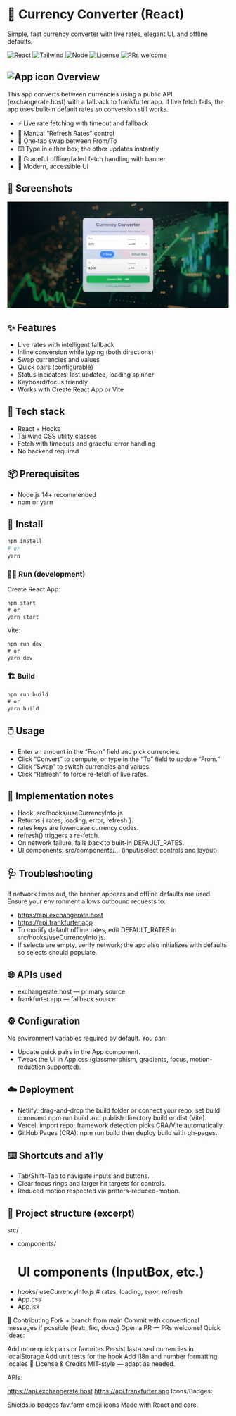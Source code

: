 # 💱 Currency Converter (React)

Simple, fast currency converter with live rates, elegant UI, and offline defaults.

<p align="left">
  <a href="https://react.dev" target="_blank">
    <img alt="React" src="https://img.shields.io/badge/React-18+-61DAFB?logo=react&logoColor=white" />
  </a>
  <a href="https://tailwindcss.com" target="_blank">
    <img alt="Tailwind" src="https://img.shields.io/badge/TailwindCSS-3+-38B2AC?logo=tailwindcss&logoColor=white" />
  </a>
  <img alt="Node" src="https://img.shields.io/badge/Node-%E2%89%A514-339933?logo=node.js&logoColor=white" />
  <a href="#license--credits">
    <img alt="License" src="https://img.shields.io/badge/License-MIT-000000.svg?logo=open-source-initiative&logoColor=white" />
  </a>
  <a href="#contributing">
    <img alt="PRs welcome" src="https://img.shields.io/badge/PRs-welcome-brightgreen.svg?logo=github" />
  </a>
  <!-- Replace with your repo slug to enable build status -->
  <!-- <a href="https://github.com/your-username/your-repo/actions">
    <img alt="CI" src="https://img.shields.io/github/actions/workflow/status/your-username/your-repo/ci.yml?label=build&logo=github" />
  </a> -->
  <!-- Replace with your live URL -->
  <!-- <a href="https://your-live-demo-url.example.com">
    <img alt="Live Demo" src="https://img.shields.io/badge/Live%20Demo-Visit-10B981?logo=netlify&logoColor=white" />
  </a> -->
</p>


## <img src="https://fav.farm/💱" alt="App icon" height="22" /> Overview

This app converts between currencies using a public API (exchangerate.host) with a fallback to frankfurter.app. If live fetch fails, the app uses built‑in default rates so conversion still works.

- ⚡ Live rate fetching with timeout and fallback
- 🔄 Manual “Refresh Rates” control
- 🔁 One‑tap swap between From/To
- ⌨️ Type in either box; the other updates instantly
- 🧯 Graceful offline/failed fetch handling with banner
- 🎨 Modern, accessible UI

## 📸 Screenshots

![image](https://github.com/MdSaifAli063/Currency-Converter-React/blob/e08be399185d398ad0cf5b8026b3e52e0e73c55d/Screenshot%202025-10-18%20004608_edited.png)

## ✨ Features

- Live rates with intelligent fallback
- Inline conversion while typing (both directions)
- Swap currencies and values
- Quick pairs (configurable)
- Status indicators: last updated, loading spinner
- Keyboard/focus friendly
- Works with Create React App or Vite

## 🧩 Tech stack

- React + Hooks
- Tailwind CSS utility classes
- Fetch with timeouts and graceful error handling
- No backend required

## 📦 Prerequisites

- Node.js 14+ recommended
- npm or yarn

## 🚀 Install

```bash
npm install
# or
yarn
```

### 🧑‍💻 Run (development)

Create React App:
```
npm start
# or
yarn start
```

Vite:
```
npm run dev
# or
yarn dev
```

### 🏗️ Build
```
npm run build
# or
yarn build
```

## 🖱️ Usage

- Enter an amount in the “From” field and pick currencies.
- Click “Convert” to compute, or type in the “To” field to update “From.”
- Click “Swap” to switch currencies and values.
- Click “Refresh” to force re-fetch of live rates.

## 🔧 Implementation notes

- Hook: src/hooks/useCurrencyInfo.js
- Returns { rates, loading, error, refresh }.
- rates keys are lowercase currency codes.
- refresh() triggers a re-fetch.
- On network failure, falls back to built-in DEFAULT_RATES.
- UI components: src/components/… (input/select controls and layout).
  
## 🩺 Troubleshooting

If network times out, the banner appears and offline defaults are used. Ensure your environment allows outbound requests to:
- https://api.exchangerate.host
- https://api.frankfurter.app
- To modify default offline rates, edit DEFAULT_RATES in src/hooks/useCurrencyInfo.js.
- If selects are empty, verify network; the app also initializes with defaults so selects should populate.

## 🌐 APIs used

- exchangerate.host — primary source
- frankfurter.app — fallback source
  
## ⚙️ Configuration

No environment variables required by default. You can:
- Update quick pairs in the App component.
- Tweak the UI in App.css (glassmorphism, gradients, focus, motion-reduction supported).
  
## ☁️ Deployment

- Netlify: drag-and-drop the build folder or connect your repo; set build command npm run build and publish directory build or dist (Vite).
- Vercel: import repo; framework detection picks CRA/Vite automatically.
- GitHub Pages (CRA): npm run build then deploy build with gh-pages.
  
## ⌨️ Shortcuts and a11y

- Tab/Shift+Tab to navigate inputs and buttons.
- Clear focus rings and larger hit targets for controls.
- Reduced motion respected via prefers-reduced-motion.
  
## 🧭 Project structure (excerpt)

src/
 - components/
    # UI components (InputBox, etc.)
  - hooks/
    useCurrencyInfo.js   # rates, loading, error, refresh
- App.css
- App.jsx

🤝 Contributing
Fork + branch from main
Commit with conventional messages if possible (feat:, fix:, docs:)
Open a PR — PRs welcome!
Quick ideas:

Add more quick pairs or favorites
Persist last-used currencies in localStorage
Add unit tests for the hook
Add i18n and number formatting locales
📝 License & Credits
MIT-style — adapt as needed.

APIs:

https://api.exchangerate.host
https://api.frankfurter.app
Icons/Badges:

Shields.io badges
fav.farm emoji icons
Made with React and care.
